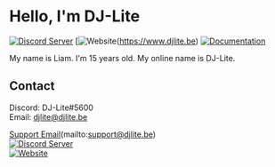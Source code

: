 # Hello, I'm DJ-Lite
[![Discord Server](https://img.shields.io/badge/discord-join%20my%20server-5865F2.svg?style=flat-square&logo=discord)](https://discord.djlite.be)
[![Website ](https://img.shields.io/badge/Website-blue.svg?style=flat-squar)(https://www.djlite.be)
[![Documentation](https://img.shields.io/badge/Documentation-green.svg?style=flat-square)](https://www.docs.djlite.be)

My name is Liam. I'm 15 years old. 
My online name is DJ-Lite.

## Contact
Discord: DJ-Lite#5600 </br>
Email: djlite@djlite.be


[Support Email](https://img.shields.io/badge/Support%20Email-yellow.svg?style=flat-squar)(mailto:support@djlite.be)</br>
[![Discord Server](https://img.shields.io/badge/discord-join%20my%20server-5865F2.svg?style=flat-square&logo=discord)](https://discord.djlite.be) </br>
[![Website](https://img.shields.io/badge/Website-blue.svg?style=flat-square)](https://www.djlite.be)
